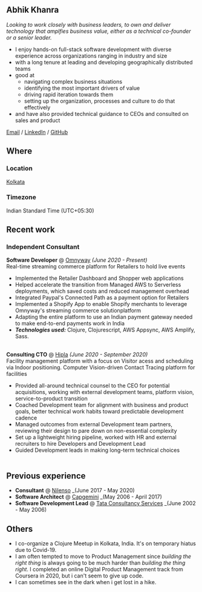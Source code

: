 ## Abhik Khanra

_Looking to work closely with business leaders, to own and deliver technology that amplfies business value, either as a technical co-founder or a senior leader._ <br>

- I enjoy hands-on full-stack software development with diverse experience across organizations ranging in industry and size
- with a long tenure at leading and developing geographically distributed teams
- good at
  - navigating complex business situations
  - identifying the most important drivers of value
  - driving rapid iteration towards them
  - setting up the organization, processes and culture to do that effectively
- and have also provided technical guidance to CEOs and consulted on sales and product

[Email](mailto:abhik.rk@gmail.com) / [LinkedIn](https://www.linkedin.com/in/abhik-khanra-7738964/) / [GitHub](https://github.com/trycatcher/)

## Where

### Location
[Kolkata](https://en.wikipedia.org/wiki/Kolkata)

### Timezone
Indian Standard Time (UTC+05:30)

## Recent work

### Independent Consultant
**Software Developer** @ [Omnyway](https://www.omnyway.com/) _(June 2020 - Present)_ <br>
Real-time streaming commerce platform for Retailers to hold live events
  - Implemented the Retailer Dashboard and Shopper web applications
  - Helped accelerate the transition from Managed AWS to Serverless deployments, which saved costs and reduced management overhead
  - Integrated Paypal's Connected Path as a payment option for Retailers
  - Implemented a Shopify App to enable Shopify merchants to leverage Omnyway's streaming commerce solutionplatform
  - Adapting the entire platform to use an Indian payment gateway needed to make end-to-end payments work in India
  - **_Technologies used:_** Clojure, Clojurescript, AWS Appsync, AWS Amplify, Sass.
<br><br>

**Consulting CTO** @ [Hipla](https://hipla.io/) _(June 2020 - September 2020)_ <br>
Facility management platform with a focus on Visitor acess and scheduling via Indoor positioning.
Computer Vision-driven Contact Tracing platform for facilities
  - Provided all-around technical counsel to the CEO for potential acquisitions, working with external development teams, platform vision, service-to-product transition
  - Coached Development team for alignment with business and product goals, better technical work habits toward predictable development cadence
  - Managed outcomes from external Development team partners, reviewing their design to pare down on non-essential complexity
  - Set up a lightweight hiring pipeline, worked with HR and external recruiters to hire Developers and Development Lead
  - Guided Development leads in making long-term technical choices
<br><br>

## Previous experience
- **Consultant** @ [Nilenso](https://nilenso.com/) _(June 2017 - May 2020)
- **Software Architect** @ [Capgemini](https://www.capgemini.com/) _(May 2006 - April 2017)
- **Software Development Lead** @ [Tata Consultancy Services](https://www.tcs.com/) _(June 2002 - May 2006)

## Others
- I co-organize a Clojure Meetup in Kolkata, India. It's on temporary hiatus due to Covid-19.
- I am often tempted to move to Product Management since _building the right thing_ is always going to be much harder than _building the thing right_. I completed an online Digital Product Management track from Coursera in 2020, but i can't seem to give up code.
- I can sometimes see in the dark when i get lost in a hike.
